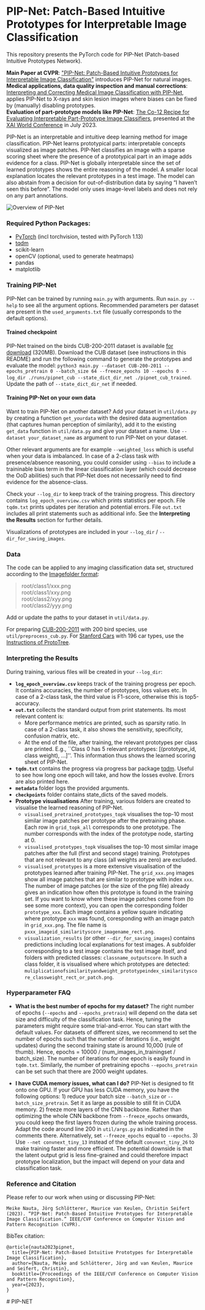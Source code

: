 # PIP-Net: Patch-Based Intuitive Prototypes for Interpretable Image Classification
This repository presents the PyTorch code for PIP-Net (Patch-based Intuitive Prototypes Network). 

**Main Paper at CVPR**: ["PIP-Net: Patch-Based Intuitive Prototypes for Interpretable Image Classification"](https://openaccess.thecvf.com/content/CVPR2023/papers/Nauta_PIP-Net_Patch-Based_Intuitive_Prototypes_for_Interpretable_Image_Classification_CVPR_2023_paper.pdf) introduces PIP-Net for natural images.\
**Medical applications, data quality inspection and manual corrections**: [Interpreting and Correcting Medical Image Classification with PIP-Net](https://arxiv.org/abs/2307.10404), applies PIP-Net to X-rays and skin lesion images where biases can be fixed by (manually) disabling prototypes. \
**Evaluation of part-prototype models like PIP-Net**: [The Co-12 Recipe for Evaluating Interpretable Part-Prototype Image Classifiers](https://arxiv.org/abs/2307.14517), presented at the [XAI World Conference](https://xaiworldconference.com/) in July 2023. 


PIP-Net is an interpretable and intuitive deep learning method for image classification. PIP-Net learns prototypical parts: interpretable concepts visualized as image patches. PIP-Net classifies an image with a sparse scoring sheet where the presence of a prototypical part in an image adds evidence for a class. PIP-Net is globally interpretable since the set of learned prototypes shows the entire reasoning of the model. A smaller local explanation locates the relevant prototypes in a test image. The model can also abstain from a decision for out-of-distribution data by saying “I haven’t seen this before”. The model only uses image-level labels and does not rely on any part annotations. 

![Overview of PIP-Net](https://github.com/M-Nauta/PIPNet/blob/main/nauta_pipnet_cpvr.png)

### Required Python Packages:
* [PyTorch](https://pytorch.org/get-started/locally/) (incl torchvision, tested with PyTorch 1.13)
* [tqdm](https://tqdm.github.io/)
* scikit-learn
* openCV (optional, used to generate heatmaps)
* pandas
* matplotlib

### Training PIP-Net
PIP-Net can be trained by running `main.py` with arguments. Run `main.py --help` to see all the argument options. Recommended parameters per dataset are present in the `used_arguments.txt` file (usually corresponds to the default options). 

#### Trained checkpoint
PIP-Net trained on the birds CUB-200-2011 dataset is available [for download](https://drive.google.com/file/d/1G8iiXgZ5gENYicwS8nLIg2Gf43A49kKm/view)  (320MB). Download the CUB dataset (see instructions in this README) and run the following command to generate the prototypes and evaluate the model: 
``python3 main.py --dataset CUB-200-2011 --epochs_pretrain 0 --batch_size 64 --freeze_epochs 10 --epochs 0 --log_dir ./runs/pipnet_cub --state_dict_dir_net ./pipnet_cub_trained``. Update the path of ``--state_dict_dir_net`` if needed.

#### Training PIP-Net on your own data
Want to train PIP-Net on another dataset? Add your dataset in ``util/data.py`` by creating a function ``get_yourdata`` with the desired data augmentation (that captures human perception of similarity), add it to the existing ``get_data`` function in ``util/data.py`` and give your dataset a name. Use ``--dataset your_dataset_name`` as argument to run PIP-Net on your dataset. 

Other relevant arguments are for example  ``--weighted_loss`` which is useful when your data is imbalanced. In case of a 2-class task with presence/absence reasoning, you could consider using ``--bias`` to include a traininable bias term in the linear classification layer (which could decrease the OoD abilities) such that PIP-Net does not necessarily need to find evidence for the absence-class.

Check your `--log_dir` to keep track of the training progress. This directory contains `log_epoch_overview.csv` which prints statistics per epoch. File `tqdm.txt` prints updates per iteration and potential errors. File `out.txt` includes all print statements such as additional info. See the **Interpreting the Results** section for further details. 

Visualizations of prototypes are included in your `--log_dir` / `--dir_for_saving_images`. 

### Data
The code can be applied to any imaging classification data set, structured according to the [Imagefolder format](https://pytorch.org/vision/stable/generated/torchvision.datasets.ImageFolder.html#torchvision.datasets.ImageFolder): 

>root/class1/xxx.png  <br /> root/class1/xxy.png  <br /> root/class2/xyy.png <br /> root/class2/yyy.png

Add or update the paths to your dataset in ``util/data.py``. 

For preparing [CUB-200-2011]([http://www.vision.caltech.edu/visipedia/CUB-200-2011.html](https://www.vision.caltech.edu/datasets/cub_200_2011/)) with 200 bird species, use `util/preprocess_cub.py`. For [Stanford Cars](https://ai.stanford.edu/~jkrause/cars/car_dataset.html) with 196 car types, use the [Instructions of ProtoTree](https://github.com/M-Nauta/ProtoTree/blob/main/README.md#preprocessing-cub).

### Interpreting the Results
During training, various files will be created in your ``--log_dir``:

- **``log_epoch_overview.csv``** keeps track of the training progress per epoch. It contains accuracies, the number of prototypes, loss values etc. In case of a 2-class task, the third value is F1-score, otherwise this is top5-accuracy. 
- **``out.txt``** collects the standard output from print statements. Its most relevant content is:
    - More performance metrics are printed, such as sparsity ratio. In case of a 2-class task, it also shows the sensitivity, specificity, confusion matrix, etc.
    - At the end of the file, after training, the relevant prototypes per class are printed. E.g., ``Class 0 has 5 relevant prototypes: [(prototype_id, class weight), ...]''. This information thus shows the learned scoring sheet of PIP-Net.
- **``tqdm.txt``** contains the progress via progress bar package [tqdm](https://tqdm.github.io/). Useful to see how long one epoch will take, and how the losses evolve. Errors are also printed here.
- **``metadata``** folder logs the provided arguments.
- **``checkpoints``** folder contains state_dicts of the saved models. 
- **Prototype visualisations** After training, various folders are created to visualise the learned reasoning of PIP-Net.
    - ``visualised_pretrained_prototypes_topk`` visualises the top-10 most similar image patches per prototype after the pretraining phase. Each row in ``grid_topk_all`` corresponds to one prototype. The number corresponds with the index of the prototype node, starting at 0.
    - ``visualised_prototypes_topk`` visualises the top-10 most similar image patches after the full (first and second stage) training. Prototypes that are not relevant to any class (all weights are zero) are excluded.
    - ``visualised_prototypes`` is a more extensive visualisation of the prototypes learned after training PIP-Net. The ``grid_xxx.png`` images show all image patches that are similar to prototype with index ``xxx``. The number of image patches (or the size of the png file) already gives an indication how often this prototype is found in the training set. If you want to know where these image patches come from (to see some more context), you can open the corresponding folder ``prototype_xxx``. Each image contains a yellow square indicating where prototype ``xxx`` was found, coresponding with an image patch in ``grid_xxx.png``. The file name is ``pxxx_imageid_similarityscore_imagename_rect.png``.
    - ``visualization_results`` (or other ``--dir_for_saving_images``) contains predictions including local explanations for test images. A subfolder corresponding to a test image contains the test image itself, and folders with predicted classes: ``classname_outputscore``. In such a class folder, it is visualised where which prototypes are detected: ``muliplicationofsimilarityandweight_prototypeindex_similarityscore_classweight_rect_or_patch.png``.

### Hyperparameter FAQ
* **What is the best number of epochs for my dataset?**
The right number of epochs (`--epochs` and `--epochs_pretrain`) will depend on the data set size and difficulty of the classification task. Hence, tuning the parameters might require some trial-and-error. You can start with the default values. For datasets of different sizes, we recommend to set the number of epochs such that the number of iterations (i.e., weight updates) during the second training state is around 10,000 (rule of thumb). Hence, epochs = 10000 / (num_images_in_trainingset / batch_size). The number of iterations for one epoch is easily found in ``tqdm.txt``. Similarly, the number of pretraining epochs `--epochs_pretrain` can be set such that there are 2000 weight updates. 

* **I have CUDA memory issues, what can I do?** PIP-Net is designed to fit onto one GPU. If your GPU has less CUDA memory, you have the following options: 1) reduce your batch size `--batch_size` or `--batch_size_pretrain`. Set it as large as possible to still fit in CUDA memory. 2) freeze more layers of the CNN backbone. Rather than optimizing the whole CNN backbone from `--freeze_epochs` onwards, you could keep the first layers frozen during the whole training process. Adapt the code around line 200 in `util/args.py` as indicated in the comments there. Alternatively, set `--freeze_epochs` equal to `--epochs`. 3) Use ``--net convnext_tiny_13`` instead of the default ``convnext_tiny_26`` to make training faster and more efficient. The potential downside is that the latent output grid is less fine-grained and could therefore impact prototype localization, but the impact will depend on your data and classification task.  

### Reference and Citation
Please refer to our work when using or discussing PIP-Net:

```
Meike Nauta, Jörg Schlötterer, Maurice van Keulen, Christin Seifert (2023). “PIP-Net: Patch-Based Intuitive Prototypes for Interpretable Image Classification.” IEEE/CVF Conference on Computer Vision and Pattern Recognition (CVPR).
```

BibTex citation:
```
@article{nauta2023pipnet,
  title={PIP-Net: Patch-Based Intuitive Prototypes for Interpretable Image Classification},
  author={Nauta, Meike and Schlötterer, Jörg and van Keulen, Maurice and Seifert, Christin},
  booktitle={Proceedings of the IEEE/CVF Conference on Computer Vision and Pattern Recognition},
  year={2023},
}
```



#   P I P - N E T  
 